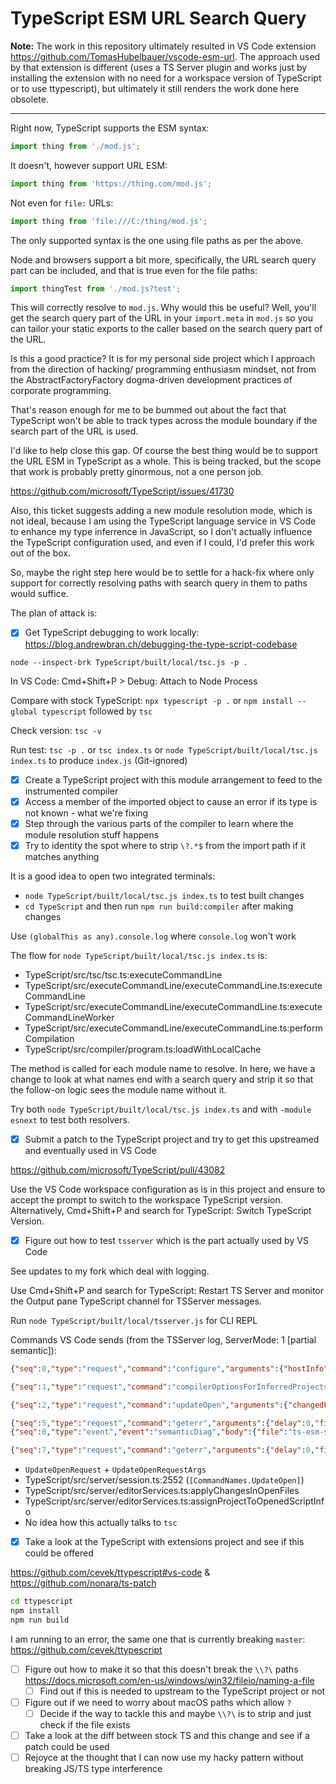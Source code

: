 # TypeScript ESM URL Search Query

**Note:** The work in this repository ultimately resulted in VS Code extension
https://github.com/TomasHubelbauer/vscode-esm-url. The approach used by that
extension is different (uses a TS Server plugin and works just by installing
the extension with no need for a workspace version of TypeScript or to use
ttypescript), but ultimately it still renders the work done here obsolete.

---

Right now, TypeScript supports the ESM syntax:

```ts
import thing from './mod.js';
```

It doesn't, however support URL ESM:

```js
import thing from 'https://thing.com/mod.js';
```

Not even for `file:` URLs:

```js
import thing from 'file:///C:/thing/mod.js';
```

The only supported syntax is the one using file paths as per the above.

Node and browsers support a bit more, specifically, the URL search query part can be included, and that is true
even for the file paths:

```ts
import thingTest from './mod.js?test';
```

This will correctly resolve to `mod.js`. Why would this be useful? Well, you'll get the search query part of
the URL in your `import.meta` in `mod.js` so you can tailor your static exports to the caller based on the
search query part of the URL.

Is this a good practice? It is for my personal side project which I approach from the direction of hacking/
programming enthusiasm mindset, not from the AbstractFactoryFactory dogma-driven development practices of
corporate programming.

That's reason enough for me to be bummed out about the fact that TypeScript won't be able to track types
across the module boundary if the search part of the URL is used.

I'd like to help close this gap. Of course the best thing would be to support the URL ESM in TypeScript as
a whole. This is being tracked, but the scope that work is probably pretty ginormous, not a one person job.

https://github.com/microsoft/TypeScript/issues/41730

Also, this ticket suggests adding a new module resolution mode, which is not ideal, because I am using the
TypeScript language service in VS Code to enhance my type inferrence in JavaScript, so I don't actually
influence the TypeScript configuration used, and even if I could, I'd prefer this work out of the box.

So, maybe the right step here would be to settle for a hack-fix where only support for correctly resolving
paths with search query in them to paths would suffice.

The plan of attack is:

- [x] Get TypeScript debugging to work locally: https://blog.andrewbran.ch/debugging-the-type-script-codebase

`node --inspect-brk TypeScript/built/local/tsc.js -p .`

In VS Code: Cmd+Shift+P > Debug: Attach to Node Process

Compare with stock TypeScript: `npx typescript -p .` or `npm install --global typescript` followed by `tsc`

Check version: `tsc -v`

Run test: `tsc -p .` or `tsc index.ts` or `node TypeScript/built/local/tsc.js index.ts` to produce `index.js` (Git-ignored)

- [x] Create a TypeScript project with this module arrangement to feed to the instrumented compiler
- [x] Access a member of the imported object to cause an error if its type is not known - what we're fixing
- [x] Step through the various parts of the compiler to learn where the module resolution stuff happens
- [x] Try to identity the spot where to strip `\?.*$` from the import path if it matches anything

It is a good idea to open two integrated terminals:

- `node TypeScript/built/local/tsc.js index.ts` to test built changes
- `cd TypeScript` and then run `npm run build:compiler` after making changes

Use `(globalThis as any).console.log` where `console.log` won't work

The flow for `node TypeScript/built/local/tsc.js index.ts` is:

- TypeScript/src/tsc/tsc.ts:executeCommandLine
- TypeScript/src/executeCommandLine/executeCommandLine.ts:executeCommandLine
- TypeScript/src/executeCommandLine/executeCommandLine.ts:executeCommandLineWorker
- TypeScript/src/executeCommandLine/executeCommandLine.ts:performCompilation
- TypeScript/src/compiler/program.ts:loadWithLocalCache

The method is called for each module name to resolve. In here, we have a change
to look at what names end with a search query and strip it so that the follow-on
logic sees the module name without it.

Try both `node TypeScript/built/local/tsc.js index.ts` and with `-module esnext`
to test both resolvers.

- [x] Submit a patch to the TypeScript project and try to get this upstreamed and eventually used in VS Code

https://github.com/microsoft/TypeScript/pull/43082

Use the VS Code workspace configuration as is in this project and ensure to
accept the prompt to switch to the workspace TypeScript version. Alternatively,
Cmd+Shift+P and search for TypeScript: Switch TypeScript Version.

- [x] Figure out how to test `tsserver` which is the part actually used by VS Code

See updates to my fork which deal with logging.

Use Cmd+Shift+P and search for TypeScript: Restart TS Server and monitor the
Output pane TypeScript channel for TSServer messages.

Run `node TypeScript/built/local/tsserver.js` for CLI REPL

Commands VS Code sends (from the TSServer log, ServerMode: 1 [partial semantic]):

```json
{"seq":0,"type":"request","command":"configure","arguments":{"hostInfo":"vscode","preferences":{"providePrefixAndSuffixTextForRename":true,"allowRenameOfImportPath":true,"includePackageJsonAutoImports":"auto"},"watchOptions":{}}}

{"seq":1,"type":"request","command":"compilerOptionsForInferredProjects","arguments":{"options":{"module":"commonjs","target":"es2016","jsx":"preserve","strictFunctionTypes":true,"sourceMap":true,"allowJs":true,"allowSyntheticDefaultImports":true,"allowNonTsExtensions":true,"resolveJsonModule":true}}}

{"seq":2,"type":"request","command":"updateOpen","arguments":{"changedFiles":[],"closedFiles":[],"openFiles":[{"file":"ts-esm-search/index.ts","fileContent":…}],…}

{"seq":5,"type":"request","command":"geterr","arguments":{"delay":0,"files":["ts-esm-search/index.ts"]}}
{"seq":0,"type":"event","event":"semanticDiag","body":{"file":"ts-esm-search/index.ts","diagnostics":[{"start":{"line":2,"offset":18},"end":{"line":2,"offset":32},"text":"Cannot find module './mod2?test2' or its corresponding type declarations.","code":2307,"category":"error"}]}}

{"seq":7,"type":"request","command":"geterr","arguments":{"delay":0,"files":["ts-esm-search/index.ts"]}}
```

- `UpdateOpenRequest` + `UpdateOpenRequestArgs`
- TypeScript/src/server/session.ts:2552 (`[CommandNames.UpdateOpen]`)
- TypeScript/src/server/editorServices.ts:applyChangesInOpenFiles
- TypeScript/src/server/editorServices.ts:assignProjectToOpenedScriptInfo
- No idea how this actually talks to `tsc`

- [x] Take a look at the TypeScript with extensions project and see if this could be offered

https://github.com/cevek/ttypescript#vs-code & https://github.com/nonara/ts-patch

```sh
cd ttypescript
npm install
npm run build
```

I am running to an error, the same one that is currently breaking `master`:
https://github.com/cevek/ttypescript

- [ ] Figure out how to make it so that this doesn't break the `\\?\` paths https://docs.microsoft.com/en-us/windows/win32/fileio/naming-a-file
  - [ ] Find out if this is needed to upstream to the TypeScript project or not
- [ ] Figure out if we need to worry about macOS paths which allow `?`
  - [ ] Decide if the way to tackle this and maybe `\\?\` is to strip and just check if the file exists
- [ ] Take a look at the diff between stock TS and this change and see if a patch could be used
- [ ] Rejoyce at the thought that I can now use my hacky pattern without breaking JS/TS type interference
